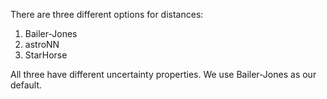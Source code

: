 
There are three different options for distances:
1. Bailer-Jones
2. astroNN
3. StarHorse

All three have different uncertainty properties. We use Bailer-Jones as our default.
